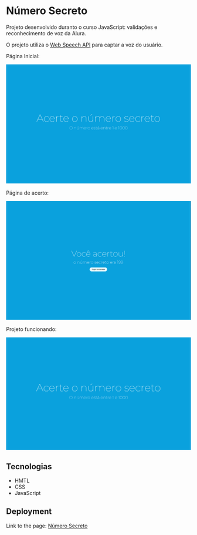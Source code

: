 # Número Secreto

<p>
  Projeto desenvolvido duranto o curso JavaScript: validações e reconhecimento de voz da Alura.
</p>
<p>O projeto utiliza o <a href="https://developer.mozilla.org/en-US/docs/Web/API/Web_Speech_API">Web Speech API</a> para captar a voz do usuário.</p>

<p>Página Inicial:</p>
<img src="./github/initial-page.png" alt="Initial page of the project.">

<p>Página de acerto:</p>
<img src="./github/correct-answer-page.png" alt="Page when the number is answered correctly.">

<p>Projeto funcionando:</p>
<img alt="A gif of the deployment of the Secret Number." title="SecretNumberGif" src="./github/secret-number.gif">

## Tecnologias

- HMTL
- CSS
- JavaScript

## Deployment

<p>
  Link to the page: 
  <a href="https://secret-number-phi.vercel.app/" rel="noopener noreferrer" target="_blank">Número Secreto</a>
</p>
